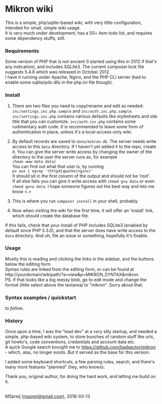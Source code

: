 # Mikron wiki

This is a simple, php/sqlite-based wiki, with very little configuration, intended for small, simple wiki usage.  
It is very much under development, has a 50+ item todo list, and requires some dependency stuffs, still.


### Requirements
Some version of PHP that is not ancient (I started using this in 2012 if that's any indication), and includes SQLite3. The current composer.lock file suggests 5.4.8 which was released in October 2012.  
I have it running under Apache, Nginx, and the PHP CLI server (had to enable some sqlite/pdo dlls in the php.ini file though).


### Install

1. There are two files you need to copy/rename and edit as needed: `inc/settings.inc.php.sample` and `inc/auth.inc.php.sample`. `inc/settings.inc.php` contains various defaults like stylesheets and site title that you can customize. `inc/auth.inc.php` contains some rudimentary auth code. It is recommended to leave *some* form of authentication in place, unless it's a local-access-only wiki.
2. By default records are saved to `data/mikron.db`. The server needs write access to this `data` directory. If I haven't yet added it to the repo, create it. You can give the server write access by changing the owner of the directory to the user the server runs as, for example  
`chown www-data data/`  
You can find out what that user is, by running  
`ps aux | egrep '(httpd|apache|nginx)'`  
It should sit in the first column of the output and should not be 'root'.  
If all else fails you can give it write access with `chmod g+w data` or even `chmod go+w data`. I hope someone figures out the best way and lets me know >.>

3. This is where you run `composer install` in your shell, probably.
4. Now when visiting the wiki for the first time, it will offer an 'install' link, which should create the database file.

If this fails, check that your install of PHP includes SQLite3 (enabled by default since PHP 5.3.0), and that the server does have write access to the `data` directory. And uh, file an issue or something, hopefully it's fixable.


### Usage

Mostly this is reading and clicking the links in the sidebar, and the buttons below the editing form.  
Syntax rules are linked from the editing form, or can be found at  
http://yourdomain/wikipath/?a=view&p=MIKRON_SYNTAX&mikron  
PS. if that looks like a big messy blob, go to edit mode and change the format (little select above the textarea) to "mikron". Sorry about that.

### Syntax examples / quickstart

*to follow..*


### History

Once upon a time, I was the "lead dev" at a *very* silly startup, and needed a simple, php-based wiki system, to store bunches of random stuff like urls, git howto's, code conventions, credentials and account data etc.  
A quick Google search brought me to https://github.com/badsector/mikron - which, alas, no longer exists. But it served as the base for this version.

I added some keyboard shortcuts, a few parsing rules, search, and there's many more features "planned" (hey, who knows).

Thank you, original author, for doing the hard work, and letting me build on it.
<br>
<br>

MSpreij (<mspreij@gmail.com>), 2018-03-13

